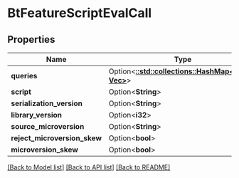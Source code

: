 # BtFeatureScriptEvalCall

## Properties

Name | Type | Description | Notes
------------ | ------------- | ------------- | -------------
**queries** | Option<[**::std::collections::HashMap<String, Vec<String>>**](array.md)> |  | [optional]
**script** | Option<**String**> |  | [optional]
**serialization_version** | Option<**String**> |  | [optional]
**library_version** | Option<**i32**> |  | [optional]
**source_microversion** | Option<**String**> |  | [optional]
**reject_microversion_skew** | Option<**bool**> |  | [optional]
**microversion_skew** | Option<**bool**> |  | [optional]

[[Back to Model list]](../README.md#documentation-for-models) [[Back to API list]](../README.md#documentation-for-api-endpoints) [[Back to README]](../README.md)


